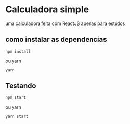 # Calculadora simple 

uma calculadora feita com ReactJS apenas para estudos

## como instalar as dependencias

```npm
npm install
```

ou yarn 

```yarn
yarn
```

## Testando 

```npm 
npm start
```

ou yarn 

```yarn 
yarn start
```